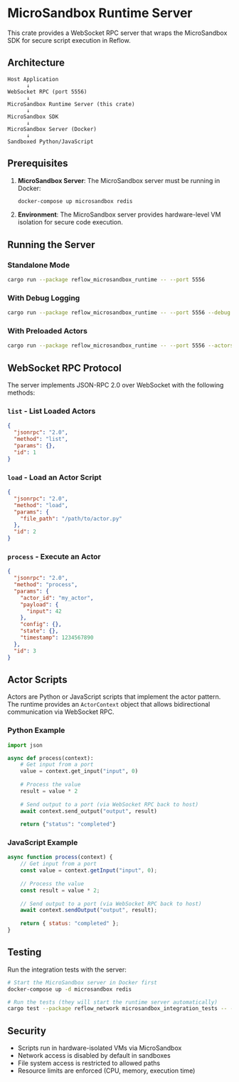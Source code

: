 # MicroSandbox Runtime Server

This crate provides a WebSocket RPC server that wraps the MicroSandbox SDK for secure script execution in Reflow.

## Architecture

```
Host Application
      ↓
WebSocket RPC (port 5556)
      ↓
MicroSandbox Runtime Server (this crate)
      ↓
MicroSandbox SDK
      ↓
MicroSandbox Server (Docker)
      ↓
Sandboxed Python/JavaScript
```

## Prerequisites

1. **MicroSandbox Server**: The MicroSandbox server must be running in Docker:
   ```bash
   docker-compose up microsandbox redis
   ```

2. **Environment**: The MicroSandbox server provides hardware-level VM isolation for secure code execution.

## Running the Server

### Standalone Mode
```bash
cargo run --package reflow_microsandbox_runtime -- --port 5556
```

### With Debug Logging
```bash
cargo run --package reflow_microsandbox_runtime -- --port 5556 --debug
```

### With Preloaded Actors
```bash
cargo run --package reflow_microsandbox_runtime -- --port 5556 --actors /path/to/actor.py
```

## WebSocket RPC Protocol

The server implements JSON-RPC 2.0 over WebSocket with the following methods:

### `list` - List Loaded Actors
```json
{
  "jsonrpc": "2.0",
  "method": "list",
  "params": {},
  "id": 1
}
```

### `load` - Load an Actor Script
```json
{
  "jsonrpc": "2.0",
  "method": "load",
  "params": {
    "file_path": "/path/to/actor.py"
  },
  "id": 2
}
```

### `process` - Execute an Actor
```json
{
  "jsonrpc": "2.0",
  "method": "process",
  "params": {
    "actor_id": "my_actor",
    "payload": {
      "input": 42
    },
    "config": {},
    "state": {},
    "timestamp": 1234567890
  },
  "id": 3
}
```

## Actor Scripts

Actors are Python or JavaScript scripts that implement the actor pattern. The runtime provides an `ActorContext` object that allows bidirectional communication via WebSocket RPC.

### Python Example
```python
import json

async def process(context):
    # Get input from a port
    value = context.get_input("input", 0)
    
    # Process the value
    result = value * 2
    
    # Send output to a port (via WebSocket RPC back to host)
    await context.send_output("output", result)
    
    return {"status": "completed"}
```

### JavaScript Example
```javascript
async function process(context) {
    // Get input from a port
    const value = context.getInput("input", 0);
    
    // Process the value
    const result = value * 2;
    
    // Send output to a port (via WebSocket RPC back to host)
    await context.sendOutput("output", result);
    
    return { status: "completed" };
}
```

## Testing

Run the integration tests with the server:

```bash
# Start the MicroSandbox server in Docker first
docker-compose up -d microsandbox redis

# Run the tests (they will start the runtime server automatically)
cargo test --package reflow_network microsandbox_integration_tests -- --ignored
```

## Security

- Scripts run in hardware-isolated VMs via MicroSandbox
- Network access is disabled by default in sandboxes
- File system access is restricted to allowed paths
- Resource limits are enforced (CPU, memory, execution time)